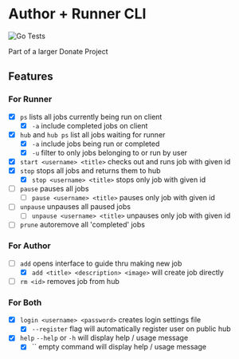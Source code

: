 # Author + Runner CLI

![Go Tests](https://github.com/DonateComputing/DonateCLI/workflows/Go%20Tests/badge.svg?branch=master)

Part of a larger Donate Project

## Features

### For Runner

* [x] `ps` lists all jobs currently being run on client
  * [x] `-a` include completed jobs on client
* [x] `hub` and `hub ps` list all jobs waiting for runner
  * [x] `-a` include jobs being run or completed
  * [x] `-u` filter to only jobs belonging to or run by user
* [x] `start <username> <title>` checks out and runs job with given id
* [x] `stop` stops all jobs and returns them to hub
  * [x] `stop <username> <title>` stops only job with given id
* [ ] `pause` pauses all jobs
  * [ ] `pause <username> <title>` pauses only job with given id
* [ ] `unpause` unpauses all paused jobs
  * [ ] `unpause <username> <title>` unpauses only job with given id
* [ ] `prune` autoremove all 'completed' jobs

### For Author

* [ ] `add` opens interface to guide thru making new job
  * [x] `add <title> <description> <image>` will create job directly
* [ ] `rm <id>` removes job from hub

### For Both

* [x] `login <username> <password>` creates login settings file
  * [x] `--register` flag will automatically register user on public hub
* [x] `help` `--help` or `-h` will display help / usage message
  * [x] `` empty command will display help / usage message
